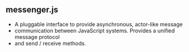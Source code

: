 ## messenger.js


* A pluggable interface to provide asynchronous, actor-like message
* communication between JavaScript systems. Provides a unified message protocol
* and send / receive methods.


<!--*no toc!*-->

